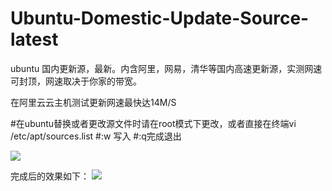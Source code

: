 # Ubuntu-Domestic-Update-Source-latest

ubuntu 国内更新源，最新。内含阿里，网易，清华等国内高速更新源，实测网速可封顶，网速取决于你家的带宽。

在阿里云云主机测试更新网速最快达14M/S

#在ubuntu替换或者更改源文件时请在root模式下更改，或者直接在终端vi /etc/apt/sources.list
#:w 写入
#:q完成退出

![](https://i.imgur.com/dA4beFu.jpg)

完成后的效果如下：
![](https://i.imgur.com/URluoSK.jpg)
